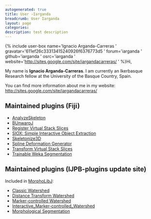 ```yaml
---
autogenerated: true
title: User ›Iarganda
breadcrumb: User Iarganda
layout: page
categories: 
description: test description
---
```


{% include user-box name='Ignacio Arganda-Carreras ' gravatar='611ef26c33313415240926f6376773d5 ' forum='iarganda ' github='iarganda ' osrc='iarganda ' website='http://sites.google.com/site/iargandacarreras/ ' %}Hi,

My name is **Ignacio Arganda-Carreras**. I am currently an Ikerbasque Research fellow at the University of the Basque Country, Spain.

You can find more information about me in my website: http://sites.google.com/site/iargandacarreras/

## Maintained plugins (Fiji)

  - [AnalyzeSkeleton](AnalyzeSkeleton )
  - [BUnwarpJ](BUnwarpJ )
  - [Register Virtual Stack Slices](Register_Virtual_Stack_Slices )
  - [SIOX: Simple Interactive Object Extraction](SIOX__Simple_Interactive_Object_Extraction )
  - [Skeletonize3D](Skeletonize3D )
  - [Spline Deformation Generator](Spline_Deformation_Generator )
  - [Transform Virtual Stack Slices](Transform_Virtual_Stack_Slices )
  - [Trainable Weka Segmentation](Trainable_Weka_Segmentation )

## Maintained plugins (IJPB-plugins update site)

Included in [MorphoLibJ](MorphoLibJ ):

  - [Classic Watershed](Classic_Watershed )
  - [Distance Transform Watershed](Distance_Transform_Watershed )
  - [Marker-controlled Watershed](Marker-controlled_Watershed )
  - [Interactive\_Marker-controlled\_Watershed](Interactive_Marker-controlled_Watershed )
  - [Morphological Segmentation](Morphological_Segmentation )
